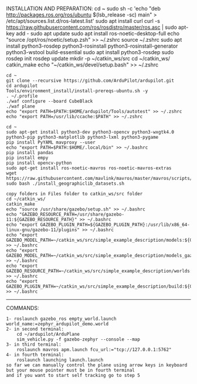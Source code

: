 
INSTALLATION AND PREPARATION:
	cd ~
	sudo sh -c 'echo "deb http://packages.ros.org/ros/ubuntu $(lsb_release -sc) main" > /etc/apt/sources.list.d/ros-latest.list'
	sudo apt install curl
	curl -s https://raw.githubusercontent.com/ros/rosdistro/master/ros.asc | sudo apt-key add -
	sudo apt update
	sudo apt install ros-noetic-desktop-full
	echo "source /opt/ros/noetic/setup.zsh" >> ~/.zshrc
	source ~/.zshrc
	sudo apt install python3-rosdep python3-rosinstall python3-rosinstall-generator python3-wstool build-essential
	sudo apt install python3-rosdep
	sudo rosdep init
	rosdep update
	mkdir -p ~/catkin_ws/src
	cd ~/catkin_ws/
	catkin_make
	echo "~/catkin_ws/devel/setup.bash" >> ~/.zshrc
	
	cd ~
	git clone --recursive https://github.com/ArduPilot/ardupilot.git
	cd ardupilot
	Tools/environment_install/install-prereqs-ubuntu.sh -y
	. ~/.profile
	./waf configure --board CubeBlack
	./waf plane
	echo "export PATH=$PATH:$HOME/ardupilot/Tools/autotest" >> ~/.zshrc
	echo "export PATH=/usr/lib/ccache:$PATH" >> ~/.zshrc

	cd ~
	sudo apt-get install python3-dev python3-opencv python3-wxgtk4.0 python3-pip python3-matplotlib python3-lxml python3-pygame
	pip install PyYAML mavproxy --user
	echo "export PATH=$PATH:$HOME/.local/bin" >> ~/.bashrc
	pip install pandas
	pip install empy
	pip install opencv-python
	sudo apt-get install ros-noetic-mavros ros-noetic-mavros-extras
	wget https://raw.githubusercontent.com/mavlink/mavros/master/mavros/scripts/install_geographiclib_datasets.sh
	sudo bash ./install_geographiclib_datasets.sh 
	
	copy folders in Files folder to catkin_ws/src folder
	cd ~/catkin_ws/
	catkin_make
	echo "source /usr/share/gazebo/setup.sh" >> ~/.bashrc
	echo "GAZEBO_RESOURCE_PATH=/usr/share/gazebo-11:${GAZEBO_RESOURCE_PATH}" >> ~/.bashrc
	echo "export GAZEBO_PLUGIN_PATH=${GAZEBO_PLUGIN_PATH}:/usr/lib/x86_64-linux-gnu/gazebo-11/plugins" >> ~/.bashrc
	echo "export GAZEBO_MODEL_PATH=~/catkin_ws/src/simple_example_description/models:${GAZEBO_MODEL_PATH}" >> ~/.bashrc
	echo "export GAZEBO_MODEL_PATH=~/catkin_ws/src/simple_example_description/models_gazebo:${GAZEBO_MODEL_PATH}" >> ~/.bashrc
	echo "export GAZEBO_RESOURCE_PATH=~/catkin_ws/src/simple_example_description/worlds:${GAZEBO_RESOURCE_PATH}" >> ~/.bashrc
	echo "export GAZEBO_PLUGIN_PATH=~/catkin_ws/src/simple_example_description/build:${GAZEBO_PLUGIN_PATH}" >> ~/.bashrc
		
*****************
COMMANDS:

	1- roslaunch gazebo_ros empty_world.launch world_name:=zephyr_ardupilot_demo.world
	2- in second terminal:
		cd ~/ardupilot/ArduPlane
		sim_vehicle.py -f gazebo-zephyr --console --map
	3- in third terminal:
		roslaunch mavros apm.launch fcu_url:="tcp://127.0.0.1:5762"
	4- in fourth terminal:
		roslaunch launching launch.launch 
	so far we can manually control the plane using arrow keys in keyboard
	but your mouse pointer must be in fourth terminal
	and if you want to start self tracking go to step 5
